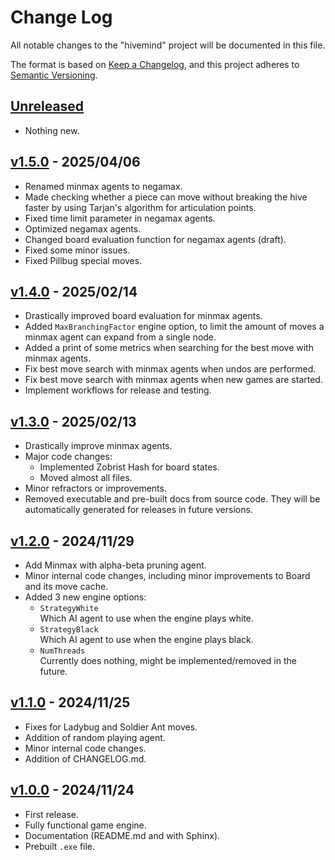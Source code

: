 # Change Log

All notable changes to the "hivemind" project will be documented in this file.

The format is based on [Keep a Changelog](https://keepachangelog.com/en/1.0.0/),
and this project adheres to [Semantic Versioning](https://semver.org/).

## [Unreleased]

- Nothing new.

## [v1.5.0] - 2025/04/06

- Renamed minmax agents to negamax.
- Made checking whether a piece can move without breaking the hive faster by using Tarjan's algorithm for articulation points.
- Fixed time limit parameter in negamax agents.
- Optimized negamax agents.
- Changed board evaluation function for negamax agents (draft).
- Fixed some minor issues.
- Fixed Pillbug special moves.

## [v1.4.0] - 2025/02/14

- Drastically improved board evaluation for minmax agents.
- Added `MaxBranchingFactor` engine option, to limit the amount of moves a minmax agent can expand from a single node.
- Added a print of some metrics when searching for the best move with minmax agents.
- Fix best move search with minmax agents when undos are performed.
- Fix best move search with minmax agents when new games are started.
- Implement workflows for release and testing.

## [v1.3.0] - 2025/02/13

- Drastically improve minmax agents.
- Major code changes:
  * Implemented Zobrist Hash for board states.
  * Moved almost all files.
- Minor refractors or improvements.
- Removed executable and pre-built docs from source code. They will be automatically generated for releases in future versions.

## [v1.2.0] - 2024/11/29

- Add Minmax with alpha-beta pruning agent.
- Minor internal code changes, including minor improvements to Board and its move cache.
- Added 3 new engine options:
  * `StrategyWhite`  
    Which AI agent to use when the engine plays white.
  * `StrategyBlack`  
    Which AI agent to use when the engine plays black.
  * `NumThreads`  
    Currently does nothing, might be implemented/removed in the future.

## [v1.1.0] - 2024/11/25

- Fixes for Ladybug and Soldier Ant moves.
- Addition of random playing agent.
- Minor internal code changes.
- Addition of CHANGELOG.md.

## [v1.0.0] - 2024/11/24

- First release.
- Fully functional game engine.
- Documentation (README.md and with Sphinx).
- Prebuilt `.exe` file.

[Unreleased]: https://github.com/crystal-spider/hivemind
[README]: https://github.com/crystal-spider/hivemind#readme

[v1.5.0]: https://github.com/crystal-spider/hivemind/releases?q=v1.5.0
[v1.4.0]: https://github.com/crystal-spider/hivemind/releases?q=v1.4.0
[v1.3.0]: https://github.com/crystal-spider/hivemind/releases?q=v1.3.0
[v1.2.0]: https://github.com/crystal-spider/hivemind/releases?q=v1.2.0
[v1.1.0]: https://github.com/crystal-spider/hivemind/releases?q=v1.1.0
[v1.0.0]: https://github.com/crystal-spider/hivemind/releases?q=v1.0.0
